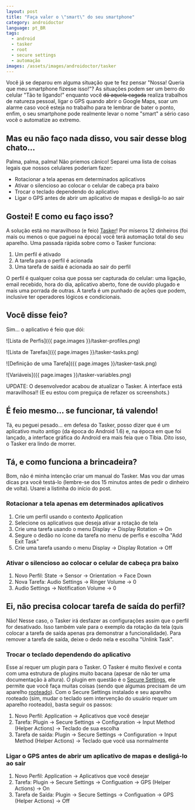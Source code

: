 ```yaml
---
layout: post
title: "Faça valer o \"smart\" do seu smartphone"
category: androidoctor
language: pt_BR
tags:
  - android
  - tasker
  - root
  - secure settings
  - automação
images: /assets/images/androidoctor/tasker
---
```


Você já se deparou em alguma situação que te fez pensar "Nossa! Queria que meu smartphone fizesse
isso!"? As situações podem ser um berro do celular "Tão te ligando!" enquanto você ~~dá aquela
cagada~~ realiza trabalhos de natureza pessoal, ligar o GPS quando abrir o Google Maps, soar um
alarme caso vocẽ esteja no trabalho para te lembrar de bater o ponto, enfim, o seu smartphone pode
realmente levar o nome "smart" a sério caso vocẽ o automatize ao extremo.

## Mas eu não faço nada disso, vou sair desse blog chato...

Palma, palma, palma! Não priemos cânico! Separei uma lista de coisas legais que nossos celulares
poderiam fazer:

* Rotacionar a tela apenas em determinados aplicativos
* Ativar o silencioso ao colocar o celular de cabeça pra baixo
* Trocar o teclado dependendo do aplicativo
* Ligar o GPS antes de abrir um aplicativo de mapas e desligá-lo ao sair

## Gostei! E como eu faço isso?

A solução está no maravilhoso (e feio) [Tasker][]! Por míseros 12 dinheiros (foi mais ou menos o que
paguei na época) você terá automação total do seu aparelho. Uma passada rápida sobre como o Tasker
funciona:

1. Um perfil é ativado
1. A tarefa para o perfil é acionada
1. Uma tarefa de saída é acionada ao sair do perfil

O perfil é qualquer coisa que possa ser capturada do celular: uma ligação, email recebido, hora do
dia, aplicativo aberto, fone de ouvido plugado e mais uma porrada de outras. A tarefa é um punhado
de ações que podem, inclusive ter operadores lógicos e condicionais.

## Você disse feio?

Sim... o aplicativo é feio que dói:

![Lista de Perfis]({{ page.images }}/tasker-profiles.png)
  
![Lista de Tarefas]({{ page.images }}/tasker-tasks.png)
  
![Definição de uma Tarefa]({{ page.images }}/tasker-task.png)
  
![Variáveis]({{ page.images }}/tasker-variables.png)

UPDATE: O desenvolvedor acabou de atualizar o Tasker. A interface está maravilhosa!! (E eu estou com
preguiça de refazer os screenshots.)

## É feio mesmo... se funcionar, tá valendo!

Tá, eu peguei pesado... em defesa do Tasker, posso dizer que é um aplicativo muito antigo (da época
do Android 1.6) e, na época em que foi lançado, a interface gráfica do Android era mais feia que o
Tibia. Dito isso, o Tasker era lindo de morrer.

## Tá, e como funciona a brincadeira?

Bom, não é minha intenção criar um manual do Tasker. Mas vou dar umas dicas pra você testá-lo
(lembre-se dos 15 minutos antes de pedir o dinheiro de volta). Usarei a listinha do início do post.

### Rotacionar a tela apenas em determinados aplicativos

1. Crie um perfil usando o contexto Application
1. Selecione os aplicativos que deseja ativar a rotação de tela
1. Crie uma tarefa usando o menu Display -&gt; Display Rotation -&gt; On
1. Segure o dedão no ícone da tarefa no menu de perfis e escolha "Add Exit Task"
1. Crie uma tarefa usando o menu Display -&gt; Display Rotation -&gt; Off

### Ativar o silencioso ao colocar o celular de cabeça pra baixo

1. Novo Perfil: State -&gt; Sensor -&gt; Orientation -&gt; Face Down
1. Nova Tarefa: Audio Settings -&gt; Ringer Volume -&gt; 0
1. Audio Settings -&gt; Notification Volume -&gt; 0

## Ei, não precisa colocar tarefa de saída do perfil?

Não! Nesse caso, o Tasker irá desfazer as configurações assim que o perfil for desativado. Isso
também vale para o exemplo da rotação da tela (quis colocar a tarefa de saída apenas pra demonstrar
a funcionalidade). Para remover a tarefa de saída, deixe o dedo nela e escolha "Unlink Task".

### Trocar o teclado dependendo do aplicativo

Esse aí requer um plugin para o Tasker. O Tasker é muito flexível e conta com uma estrutura de
plugins muito bacana (apesar de não ter uma documentação à altura). O plugin em questão é o
[Secure Settings][secure_settings], ele permite que você faça muitas coisas (sendo que algumas
precisam de um aparelho [rooteado][post-root]). Com o Secure Settings instalado e seu aparelho
rooteado (sim, mudar o teclado sem intervenção do usuário requer um aparelho rooteado), basta seguir
os passos:

1. Novo Perfil: Application -&gt; Aplicativos que você desejar
1. Tarefa: Plugin -&gt; Secure Settings -&gt; Configuration -&gt; Input Method (Helper Actions) -&gt;
   Teclado de sua escolha
1. Tarefa de saída: Plugin -&gt; Secure Settings -&gt; Configuration -&gt; Input Method (Helper
   Actions) -&gt; Teclado que você usa normalmente

### Ligar o GPS antes de abrir um aplicativo de mapas e desligá-lo ao sair

1. Novo Perfil: Application -&gt; Aplicativos que você desejar
1. Tarefa: Plugin -&gt; Secure Settings -&gt; Configuation -&gt; GPS (Helper Actions) -&gt; On
1. Tarefa de Saída: Plugin -&gt; Secure Settings -&gt; Configuation -&gt; GPS (Helper Actions) -&gt;
   Off

[tasker]: <https://play.google.com/store/apps/details?id=net.dinglisch.android.taskerm>
[secure_settings]: <https://play.google.com/store/apps/details?id=com.intangibleobject.securesettings.plugin>
[post-root]: </androidoctor/2013/01/24/root-o-papel-higienico-eletronico-para-o-seu-android/>
